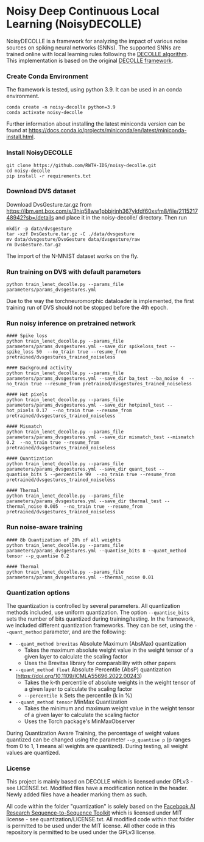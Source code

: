 # Noisy Deep Continuous Local Learning (NoisyDECOLLE)

NoisyDECOLLE is a framework for analyzing the impact of various noise sources on spiking neural networks (SNNs). The supported SNNs are trained online with local learning rules following the [DECOLLE algorithm](https://www.frontiersin.org/articles/10.3389/fnins.2020.00424/full). This implementation is based on the original [DECOLLE framework](https://github.com/nmi-lab/decolle-public/tree/master/decolle).


### Create Conda Environment
The framework is tested, using python 3.9. It can be used in an conda environment.
```
conda create -n noisy-decolle python=3.9
conda activate noisy-decolle
```
Further information about installing the latest miniconda version can be found at https://docs.conda.io/projects/miniconda/en/latest/miniconda-install.html.

### Install NoisyDECOLLE
```
git clone https://github.com/RWTH-IDS/noisy-decolle.git
cd noisy-decolle
pip install -r requirements.txt
```

### Download DVS dataset
Download DvsGesture.tar.gz from https://ibm.ent.box.com/s/3hiq58ww1pbbjrinh367ykfdf60xsfm8/file/211521748942?sb=/details and place it in the noisy-decolle/ directory. Then run
```
mkdir -p data/dvsgesture
tar -xzf DvsGesture.tar.gz -C ./data/dvsgesture
mv data/dvsgesture/DvsGesture data/dvsgesture/raw
rm DvsGesture.tar.gz
```
The import of the N-MNIST dataset works on the fly.

### Run training on DVS with default parameters
```
python train_lenet_decolle.py --params_file parameters/params_dvsgestures.yml
```
Due to the way the torchneuromorphic dataloader is implemented, the first training run of DVS should not be stopped before the 4th epoch.

### Run noisy inference on pretrained network
```
#### Spike loss
python train_lenet_decolle.py --params_file parameters/params_dvsgestures.yml --save_dir spikeloss_test --spike_loss 50  --no_train true --resume_from pretrained/dvsgestures_trained_noiseless

#### Background activity
python train_lenet_decolle.py --params_file parameters/params_dvsgestures.yml --save_dir ba_test --ba_noise 4  --no_train true --resume_from pretrained/dvsgestures_trained_noiseless

#### Hot pixels
python train_lenet_decolle.py --params_file parameters/params_dvsgestures.yml --save_dir hotpixel_test --hot_pixels 0.17  --no_train true --resume_from pretrained/dvsgestures_trained_noiseless

#### Mismatch
python train_lenet_decolle.py --params_file parameters/params_dvsgestures.yml --save_dir mismatch_test --mismatch 0.2  --no_train true --resume_from pretrained/dvsgestures_trained_noiseless

#### Quantization
python train_lenet_decolle.py --params_file parameters/params_dvsgestures.yml --save_dir quant_test --quantise_bits 5 --percentile 99  --no_train true --resume_from pretrained/dvsgestures_trained_noiseless

#### Thermal
python train_lenet_decolle.py --params_file parameters/params_dvsgestures.yml --save_dir thermal_test --thermal_noise 0.005  --no_train true --resume_from pretrained/dvsgestures_trained_noiseless
```

### Run noise-aware training
```
#### 8b Quantization of 20% of all weights
python train_lenet_decolle.py --params_file parameters/params_dvsgestures.yml --quantise_bits 8 --quant_method tensor --p_quantise 0.2

#### Thermal
python train_lenet_decolle.py --params_file parameters/params_dvsgestures.yml --thermal_noise 0.01
```

### Quantization options
The quantization is controlled by several parameters. All quantization methods included, use uniform quantization. The option `--quantise_bits` sets the number of bits quantized during training/testing. In the framework, we included different quantization frameworks. They can be set, using the `--quant_method` parameter, and are the following:
* `--quant_method brevitas` Absolute Maximum (AbsMax) quantization
    + Takes the maximum absolute weight value in the weight tensor of a given layer to calculate the scaling factor
    + Uses the Brevitas library for comparability with other papers
* `--quant_method float` Absolute Percentile (AbsP) quantization (https://doi.org/10.1109/ICMLA55696.2022.00243)
    + Takes the k-th percentile of absolute weights in the weight tensor of a given layer to calculate the scaling factor
    + `--percentile k` Sets the percentile (k in %)
* `--quant_method tensor` MinMax Quantization
    + Takes the minimum and maximum weight value in the weight tensor of a given layer to calculate the scaling factor
    + Uses the Torch package's MinMaxObserver

During Quantization Aware Training, the percentage of weight values quantized can be changed using the parameter `--p_quantise p` (p ranges from 0 to 1, 1 means all weights are quantized). During testing, all weight values are quantized.



### License
This project is mainly based on DECOLLE which is licensed under GPLv3 - see LICENSE.txt. Modified files have a modification notice in the header. Newly added files have a header marking them as such. 

All code within the folder "quantization" is solely based on the [Facebook AI Research Sequence-to-Sequence Toolkit](https://github.com/facebookresearch/fairseq/tree/main) which is licensed under MIT license - see quantization/LICENSE.txt. All modified code within that folder is permitted to be used under the MIT license. All other code in this repository is permitted to be used under the GPLv3 license.
